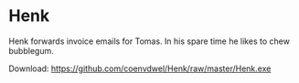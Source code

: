 # Henk

Henk forwards invoice emails for Tomas. In his spare time he likes to chew bubblegum.

Download: https://github.com/coenvdwel/Henk/raw/master/Henk.exe
